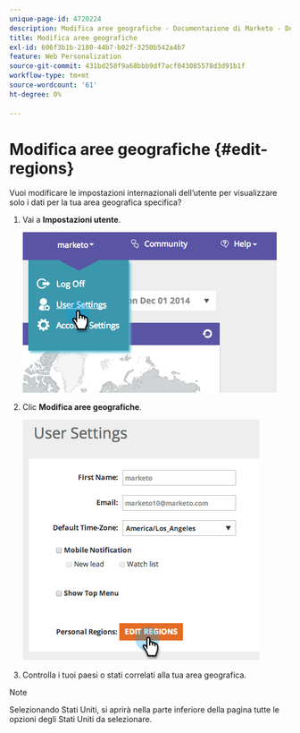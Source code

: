 ```yaml
---
unique-page-id: 4720224
description: Modifica aree geografiche - Documentazione di Marketo - Documentazione del prodotto
title: Modifica aree geografiche
exl-id: 606f3b1b-2180-44b7-b02f-3250b542a4b7
feature: Web Personalization
source-git-commit: 431bd258f9a68bbb9df7acf043085578d3d91b1f
workflow-type: tm+mt
source-wordcount: '61'
ht-degree: 0%

---
```


# Modifica aree geografiche {#edit-regions}

Vuoi modificare le impostazioni internazionali dell’utente per visualizzare solo i dati per la tua area geografica specifica?

1. Vai a **Impostazioni utente**.

   ![](assets/image2014-12-1-23-3a8-3a40.png)

1. Clic **Modifica aree geografiche**.

   ![](assets/image2014-12-3-18-3a55-3a25.png)

1. Controlla i tuoi paesi o stati correlati alla tua area geografica.

>[!NOTE]
>
>Selezionando Stati Uniti, si aprirà nella parte inferiore della pagina tutte le opzioni degli Stati Uniti da selezionare.
